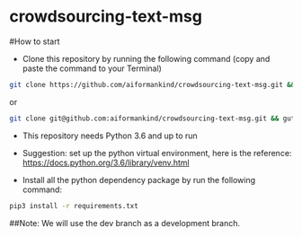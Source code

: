 # crowdsourcing-text-msg

#How to start

- Clone this repository by running the following command (copy and paste the command to your Terminal)
```bash
git clone https://github.com/aiformankind/crowdsourcing-text-msg.git && git checkout dev && cd crowdsourcing-text-msg
```
or
```bash
git clone git@github.com:aiformankind/crowdsourcing-text-msg.git && gut cgecjiyt dev && cd crowdsourcing-text-msg
```

- This repository needs Python 3.6 and up to run

- Suggestion: set up the python virtual environment, here is the reference:
https://docs.python.org/3.6/library/venv.html

- Install all the python dependency package by run the following command:
```.bash
pip3 install -r requirements.txt
```

##Note: We will use the dev branch as a development branch.